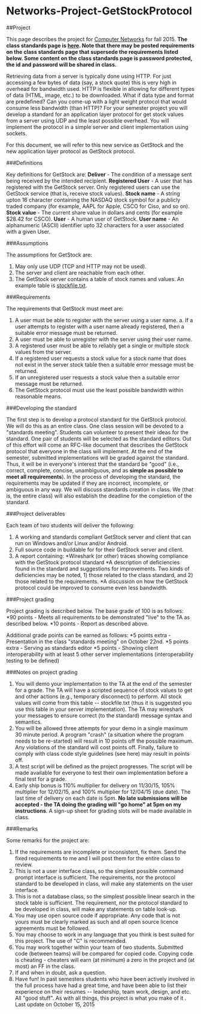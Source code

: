 # Networks-Project-GetStockProtocol

##Project

This page describes the project for [Computer Networks](http://www.cse.usf.edu/~christen/class2/class2.html) for fall 2015.
**The class standards page is [here](http://www.cse.usf.edu/~christen/class2/standard2.html). Note that there may be posted requirements on the class standards page that supersede the requirements listed below. Some content on the class standards page is password protected, the id and password will be shared in class.**


Retrieving data from a server is typically done using HTTP. For just accessing a few bytes of data (say, a stock quote) this is very high in overhead for bandwidth used. HTTP is flexible in allowing for different types of data (HTML, image, etc.) to be downloaded. What if data type and format are predefined? Can you come-up with a light weight protocol that would consume less bandwidth (than HTTP)?
For your semester project you will develop a standard for an application layer protocol for get stock values from a server using UDP and the least possible overhead. You will implement the protocol in a simple server and client implementation using sockets.

For this document, we will refer to this new service as GetStock and the new application layer protocol as GetStock protocol.

###Definitions

Key definitions for GetStock are:
**Deliver** - The condition of a message sent being received by the intended recipient.
**Registered User** - A user that has registered with the GetStock server. Only registered users can use the GetStock service (that is, receive stock values).
**Stock name** - A string upton 16 character containing the NASDAQ stock symbol for a publicly traded company (for example, AAPL for Apple, CSCO for Ciso, and so on).
**Stock value** - The current share value in dollars and cents (for example $28.42 for CSCO).
**User** - A human user of GetStock.
**User name** - An alphanumeric (ASCII) identifier upto 32 characters for a user associated with a given User.

###Assumptions

The assumptions for GetStock are:
1. May only use UDP (TCP and HTTP may not be used).
2. The server and client are reachable from each other.
3. The GetStock server contains a table of stock names and values. An example table is [stockfile.txt](http://www.cse.usf.edu/~christen/class2/stockfile.txt).

###Requirements

The requirements that GetStock must meet are:
1. A user must be able to register with the server using a user name.
  a. If a user attempts to register with a user name already registered, then a suitable error message must be returned.
2. A user must be able to unregister with the server using their user name.
3. A registered user must be able to reliably get a single or multiple stock values from the server.
4. If a registered user requests a stock value for a stock name that does not exist in the server stock table then a suitable error message must be returned.
5. If an unregistered user requests a stock value then a suitable error message must be returned.
6. The GetStock protocol must use the least possible bandwidth within reasonable means.

###Developing the standard

The first step is to develop a protocol standard for the GetStock protocol. We will do this as an entire class. One class session will be devoted to a "standards meeting". Students can volunteer to present their ideas for the standard. One pair of students will be selected as the standard editors. Out of this effort will come an RFC-like document that describes the GetStock protocol that everyone in the class will implement. At the end of the semester, submitted implementations will be graded against the standard. Thus, it will be in everyone's interest that the standard be "good" (i.e., correct, complete, concise, unambiguous, and as **simple as possible to meet all requirements**). In the process of developing the standard, the requirements may be updated if they are incorrect, incomplete, or ambiguous in any way.
We will discuss standards creation in class. We (that is, the entire class) will also establish the deadline for the completion of the standard.

###Project deliverables

Each team of two students will deliver the following:
1. A working and standards compliant GetStock server and client that can run on Windows and/or Linux and/or Android.
2. Full source code in buildable for for their GetStock server and client.
3. A report containing:
  *Wireshark (or other) traces showing compliance with the GetStock protocol standard
  *A description of deficiencies found in the standard and suggestions for improvements. Two kinds of deficiencies may be noted, 1) those related to the class standard, and 2) those related to the requirements.
  *A discussion on how the GetStock protocol could be improved to consume even less bandwidth.

###Project grading

Project grading is described below. The base grade of 100 is as follows:
*90 points - Meets all requirements to be demonstrated "live" to the TA as described below.
*10 points - Report as described above.

Additional grade points can be earned as follows:
*5 points extra - Presentation in the class "standards meeting" on October 22nd.
*5 points extra - Serving as standards editor
*5 points - Showing client interoperability with at least 5 other server implementations (interoperability testing to be defined)

###Notes on project grading

1. You will demo your implementation to the TA at the end of the semester for a grade. The TA will have a scripted sequence of stock values to get and other actions (e.g., temporary disconnect) to perform. All stock values will come from this table -- stockfile.txt (thus it is suggested you use this table in your server implementation). The TA may wireshark your messages to ensure correct (to the standard) message syntax and semantics.
2. You will be allowed three attempts for your demo in a single maximum 30 minute period. A program "crash" (a situation where the program needs to be re-started) will result in 10 points off the possible maximum. Any violations of the standard will cost points off. Finally, failure to comply with class code style guidelines (see here) may result in points off.
3. A test script will be defined as the project progresses. The script will be made available for everyone to test their own implementation before a final test for a grade.
4. Early ship bonus is 110% multiplier for delivery on 11/30/15, 105% multiplier for 12/02/15, and 100% multiplier for 12/04/15 (due date). The last time of delivery on each date is 5pm. **No late submissions will be accepted - the TA doing the grading will "go home" at 5pm on my instructions**. A sign-up sheet for grading slots will be made available in class.

###Remarks

Some remarks for the project are:
1. If the requirements are incomplete or inconsistent, fix them. Send the fixed requirements to me and I will post them for the entire class to review.
2. This is not a user interface class, so the simplest possible command prompt interface is sufficient. The requirements, nor the protocol standard to be developed in class, will make any statements on the user interface.
3. This is not a database class, so the simplest possible linear search in the stock table is sufficient. The requirement, nor the protocol standard to be developed in class, will make any statements on table look-up.
4. You may use open source code if appropriate. Any code that is not yours must be clearly marked as such and all open source licence agreements must be followed.
5. You may choose to work in any language that you think is best suited for this project. The use of "C" is recommended.
6. You may work together within your team of two students. Submitted code (between teams) will be compared for copied code. Copying code is cheating - cheaters will earn (at minimum) a zero in the project and (at most) an FF in the class.
7. If and when in doubt, ask a question.
8. Have fun! In past semesters students who have been actively involved in the full process have had a great time, and have been able to list their experience on their resumes -- leadership, team work, design, and etc. All "good stuff". As with all things, this project is what you make of it .
Last update on October 15, 2015
